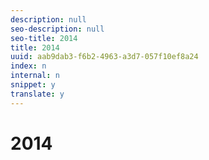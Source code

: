 ```yaml
---
description: null
seo-description: null
seo-title: 2014
title: 2014
uuid: aab9dab3-f6b2-4963-a3d7-057f10ef8a24
index: n
internal: n
snippet: y
translate: y
---
```


# 2014


